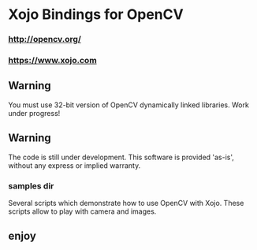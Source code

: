 # Xojo Bindings for OpenCV
### http://opencv.org/
### https://www.xojo.com

## Warning
You must use 32-bit version of OpenCV dynamically linked libraries. 
Work under progress!

## Warning
The code is still under development. This software is provided 'as-is', without any express or implied warranty.

### samples dir
Several scripts which demonstrate how to use OpenCV with Xojo.
These scripts allow to play with camera and images.


## enjoy


